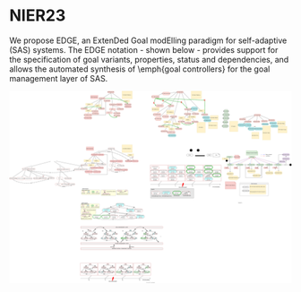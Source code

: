 # NIER23
We propose EDGE, an ExtenDed Goal modElling paradigm for self-adaptive (SAS) systems. The EDGE notation - shown below - provides support for the specification of goal variants, properties, status and dependencies, and allows the automated synthesis of \emph{goal controllers} for the goal management layer of SAS.

![EDGE Notation](EDGENotation.svg)
